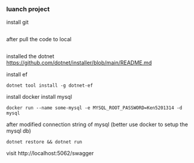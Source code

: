 ﻿

### luanch project
install git
```
```
after pull the code to local
```
```
installed the dotnet
https://github.com/dotnet/installer/blob/main/README.md

install ef
```
dotnet tool install -g dotnet-ef
```
install docker
install mysql
```
docker run --name some-mysql -e MYSQL_ROOT_PASSWORD=Ken5201314 -d mysql
```
after modified connection string of mysql (better use docker to setup the mysql db)
```
dotnet restore && dotnet run
```
visit http://localhost:5062/swagger
